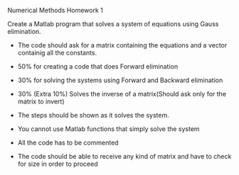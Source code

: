 Numerical Methods
Homework 1

Create a Matlab program that solves a system of equations using Gauss elimination.

- The code should ask for a matrix containing the equations and a vector containig all the constants.

- 50% for creating a code that does Forward elimination

- 30% for solving the systems using Forward and Backward elimination

- 30% (Extra 10%) Solves the inverse of a matrix(Should ask only for the matrix to invert)

- The steps should be shown as it solves the system.

- You cannot use Matlab functions that simply solve the system

- All the code has to be commented

- The code should be able to receive any kind of matrix and have to check for size in order to proceed
